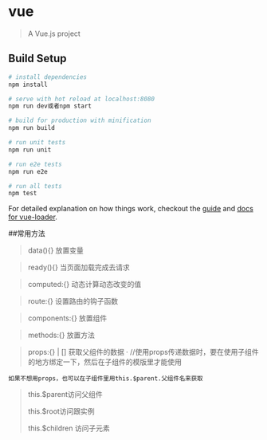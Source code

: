 # vue

> A Vue.js project

## Build Setup

``` bash
# install dependencies
npm install

# serve with hot reload at localhost:8080
npm run dev或者npm start

# build for production with minification
npm run build

# run unit tests
npm run unit

# run e2e tests
npm run e2e

# run all tests
npm test
```

For detailed explanation on how things work, checkout the [guide](http://vuejs-templates.github.io/webpack/) and [docs for vue-loader](http://vuejs.github.io/vue-loader).


##常用方法

> data(){} 放置变量

> ready(){} 当页面加载完成去请求

> computed:{} 动态计算动态改变的值

> route:{} 设置路由的钩子函数

> components:{} 放置组件

> methods:{} 放置方法

> props:{} | [] 获取父组件的数据
>·
  //使用props传递数据时，要在使用子组件的地方绑定一下，然后在子组件的模版里才能使用
	
	如果不想用props，也可以在子组件里用this.$parent.父组件名来获取

> this.$parent访问父组件
> 
> this.$root访问跟实例
> 
> this.$children 访问子元素

